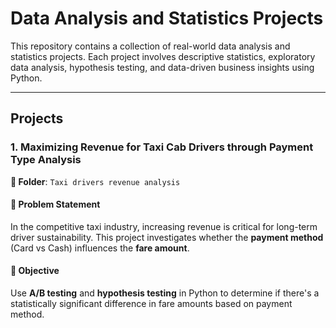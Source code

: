 # Data Analysis and Statistics Projects

This repository contains a collection of real-world data analysis and statistics projects. Each project involves descriptive statistics, exploratory data analysis, hypothesis testing, and data-driven business insights using Python.

---

## Projects

### 1. Maximizing Revenue for Taxi Cab Drivers through Payment Type Analysis

**📁 Folder**: `Taxi drivers revenue analysis`

#### 📝 Problem Statement
In the competitive taxi industry, increasing revenue is critical for long-term driver sustainability. This project investigates whether the **payment method** (Card vs Cash) influences the **fare amount**.

#### 🎯 Objective
Use **A/B testing** and **hypothesis testing** in Python to determine if there's a statistically significant difference in fare amounts based on payment method.

